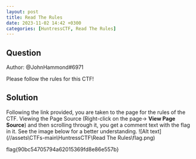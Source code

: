 ```yaml
---
layout: post
title: Read The Rules
date: 2023-11-02 14:42 +0300
categories: [HuntressCTF, Read The Rules]
---
```

## Question
Author: @JohnHammond#6971

Please follow the rules for this CTF!
## Solution
Following the link provided, you are taken to the page for the rules of the CTF.
Viewing the Page Source (Right-click on the page-> **View Page Source**) and then scrolling through it, you get a comment text with the flag in it.
See the image below for a better understanding.
![Alt text](//assets\CTFs-main\HuntressCTF\Read The Rules\flag.png)

flag{90bc54705794a62015369fd8e86e557b}